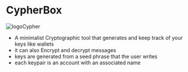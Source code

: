 # CypherBox
![logoCypher](https://user-images.githubusercontent.com/24751547/180663011-33ced84a-ea3c-4c24-9a70-ad333917507d.png)

- A minimalist Cryptographic tool that generates and keep track of your keys like wallets
- it can also Encrypt and decrypt messages
- keys are generated from a seed phrase that the user writes
- each keypair is an account with an associated name
